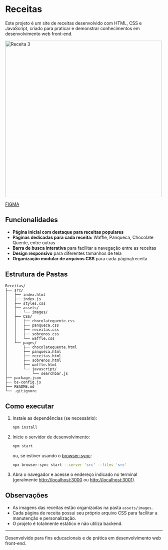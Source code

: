 # Receitas

Este projeto é um site de receitas desenvolvido com HTML, CSS e JavaScript, criado para praticar e demonstrar conhecimentos em desenvolvimento web front-end.

<img src="https://github.com/user-attachments/assets/cbf8fd5c-0bbe-4078-8c45-3c97868c05d9" alt="Receita 3" width="500px">

[FIGMA](https://www.figma.com/design/xFS8VNZxnHjS83ekaDlTTx/Food-recipes-website-UI---Del%C3%ADcias-%C3%A0-Mesa-(Community)?node-id=0-1&node-type=canvas&t=oTAUZXbEa8XLF2AG-0) 

## Funcionalidades

- **Página inicial com destaque para receitas populares**
- **Páginas dedicadas para cada receita:** Waffle, Panqueca, Chocolate Quente, entre outras
- **Barra de busca interativa** para facilitar a navegação entre as receitas
- **Design responsivo** para diferentes tamanhos de tela
- **Organização modular de arquivos CSS** para cada página/receita

## Estrutura de Pastas

```
Receitas/
├── src/
│   ├── index.html
│   ├── index.js
│   ├── styles.css
│   ├── assets/
│   │   └── images/
│   ├── CSS/
│   │   ├── chocolatequente.css
│   │   ├── panqueca.css
│   │   ├── receitas.css
│   │   ├── sobrenos.css
│   │   └── waffle.css
│   └── pages/
│       ├── chocolatequente.html
│       ├── panqueca.html
│       ├── receitas.html
│       ├── sobrenos.html
│       ├── waffle.html
│       └── javascript/
│           └── searchbar.js
├── package.json
├── bs-config.js
├── README.md
└── .gitignore
```

## Como executar

1. Instale as dependências (se necessário):
   ```bash
   npm install
   ```
2. Inicie o servidor de desenvolvimento:
   ```bash
   npm start
   ```
   ou, se estiver usando o [browser-sync](https://browsersync.io/):
   ```bash
   npx browser-sync start --server 'src' --files 'src'
   ```
3. Abra o navegador e acesse o endereço indicado no terminal (geralmente [http://localhost:3000](http://localhost:3000) ou [http://localhost:3001](http://localhost:3001)).

## Observações

- As imagens das receitas estão organizadas na pasta `assets/images`.
- Cada página de receita possui seu próprio arquivo CSS para facilitar a manutenção e personalização.
- O projeto é totalmente estático e não utiliza backend.

---

Desenvolvido para fins educacionais e de prática em desenvolvimento web front-end.
